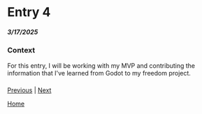 # Entry 4
##### 3/17/2025

### Context
For this entry, I will be working with my MVP and contributing the information that I've learned from Godot to my freedom project.

### 

[Previous](entry03.md) | [Next](entry05.md)

[Home](../README.md)
